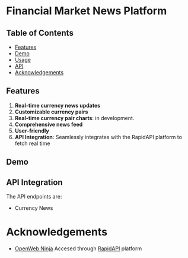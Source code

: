 # Financial Market News Platform

## Table of Contents
- [Features](#features)
- [Demo](#demo)
- [Usage](#usage)
- [API](#api)
- [Acknowledgements](#acknowledgements)

## Features
1. **Real-time currency news updates**
2. **Customizable currency pairs**
3. **Real-time currency pair charts**: in development.
4. **Comprehensive news feed**
5. **User-friendly**
6. **API Integration**: Seamlessly integrates with the RapidAPI platform to fetch real time  

## Demo

## API Integration
The API endpoints are:
- Currency News 

# Acknowledgements
- [OpenWeb Ninja](https://rapidapi.com/user/letscrape-6bRBa3QguO5)
Accesed through [RapidAPI](https://rapidapi.com/letscrape-6bRBa3QguO5/api/real-time-finance-data) platform

